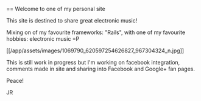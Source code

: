 == Welcome to one of my personal site

This site is destined to share great electronic music!

Mixing on of my favourite frameworks: "Rails", with one of my favourite
hobbies: electronic music =P

[[/app/assets/images/1069790_620597254626827_967304324_n.jpg]]

This is still work in progress but I'm working on facebook integration,
comments made in site and sharing into Facebook and Google+ fan pages.

Peace!

JR
